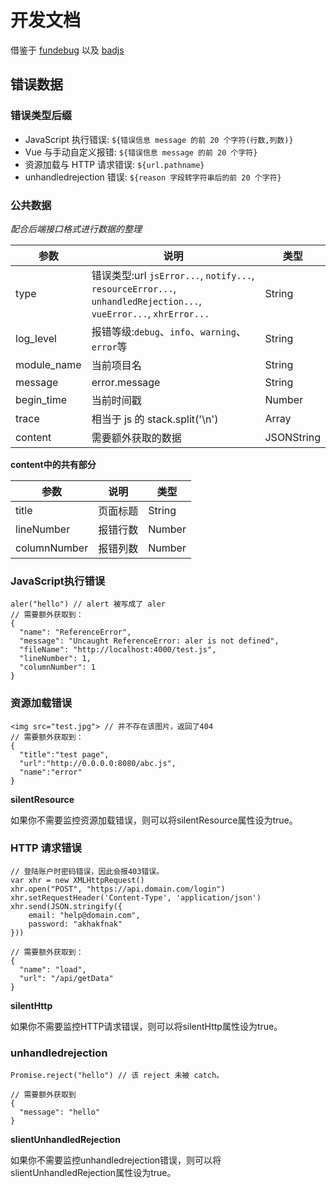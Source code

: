 # 开发文档

借鉴于 [fundebug](https://docs.fundebug.com) 以及 [badjs](https://github.com/BetterJS/badjs-report)

## 错误数据

### 错误类型后缀

* JavaScript 执行错误: `${错误信息 message 的前 20 个字符(行数,列数)}`
* Vue 与手动自定义报错: `${错误信息 message 的前 20 个字符}`
* 资源加载与 HTTP 请求错误: `${url.pathname}`
* unhandledrejection 错误: `${reason 字段转字符串后的前 20 个字符}`

### 公共数据

*配合后端接口格式进行数据的整理*

| 参数 | 说明 | 类型 |
|------|------|------|
| type | 错误类型:url `jsError...`, `notify...`, `resourceError...`, `unhandledRejection...`, `vueError...`, `xhrError...` | String |
| log_level | 报错等级:`debug`、`info`、`warning`、`error`等 | String |
| module_name | 当前项目名 | String |
| message | error.message | String |
| begin_time | 当前时间戳 | Number |
| trace | 相当于 js 的 stack.split('\n') | Array |
| content | 需要额外获取的数据 | JSONString |

**content中的共有部分**

| 参数 | 说明 | 类型 |
|------|------|------|
| title | 页面标题 | String |
| lineNumber | 报错行数 | Number |
| columnNumber | 报错列数 | Number |

### JavaScript执行错误

```
aler("hello") // alert 被写成了 aler
// 需要额外获取到：
{
  "name": "ReferenceError",
  "message": "Uncaught ReferenceError: aler is not defined",
  "fileName": "http://localhost:4000/test.js",
  "lineNumber": 1,
  "columnNumber": 1
}
```

### 资源加载错误

```
<img src="test.jpg"> // 并不存在该图片，返回了404
// 需要额外获取到：
{
  "title":"test page",
  "url":"http://0.0.0.0:8080/abc.js",
  "name":"error"
}
```

**silentResource**

如果你不需要监控资源加载错误，则可以将silentResource属性设为true。

### HTTP 请求错误

```
// 登陆账户时密码错误，因此会报403错误。
var xhr = new XMLHttpRequest()
xhr.open("POST", "https://api.domain.com/login")
xhr.setRequestHeader('Content-Type', 'application/json')
xhr.send(JSON.stringify({
    email: "help@domain.com",
    password: "akhakfnak"
}))

// 需要额外获取到：
{
  "name": "load",
  "url": "/api/getData"
}
```

**silentHttp**

如果你不需要监控HTTP请求错误，则可以将silentHttp属性设为true。

### unhandledrejection

```
Promise.reject("hello") // 该 reject 未被 catch。

// 需要额外获取到
{
  "message": "hello"
}
```
**slientUnhandledRejection**

如果你不需要监控unhandledrejection错误，则可以将slientUnhandledRejection属性设为true。
